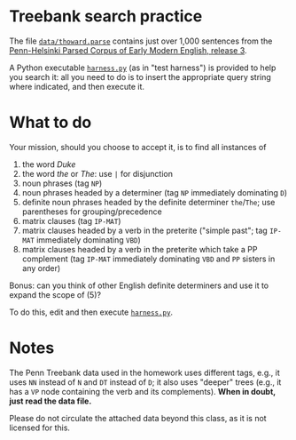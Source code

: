 # Treebank search practice

The file [`data/thoward.parse`](data/thoward.parse) contains just over 1,000
sentences from the [Penn-Helsinki Parsed Corpus of Early Modern English, release
3](https://www.ling.upenn.edu/histcorpora/PPCEME-RELEASE-3).

A Python executable [`harness.py`](harness.py) (as in "test harness") is
provided to help you search it: all you need to do is to insert the appropriate
query string where indicated, and then execute it.

# What to do

Your mission, should you choose to accept it, is to find all instances of

1.  the word *Duke*
2.  the word *the* or *The*: use `|` for disjunction
3.  noun phrases (tag `NP`)
4.  noun phrases headed by a determiner (tag `NP` immediately dominating `D`)
5.  definite noun phrases headed by the definite determiner `the`/`The`; use
    parentheses for grouping/precedence
6.  matrix clauses (tag `IP-MAT`)
7.  matrix clauses headed by a verb in the preterite ("simple past"; tag
    `IP-MAT` immediately dominating `VBD`)
8.  matrix clauses headed by a verb in the preterite which take a PP complement
    (tag `IP-MAT` immediately dominating `VBD` and `PP` sisters in any order)

Bonus: can you think of other English definite determiners and use it to expand
the scope of (5)?

To do this, edit and then execute [`harness.py`](harness.py).

# Notes

The Penn Treebank data used in the homework uses different tags, e.g., it uses
`NN` instead of `N` and `DT` instead of `D`; it also uses "deeper" trees (e.g.,
it has a `VP` node containing the verb and its complements). **When in doubt,
just read the data file.**

Please do not circulate the attached data beyond this class, as it is not
licensed for this.

